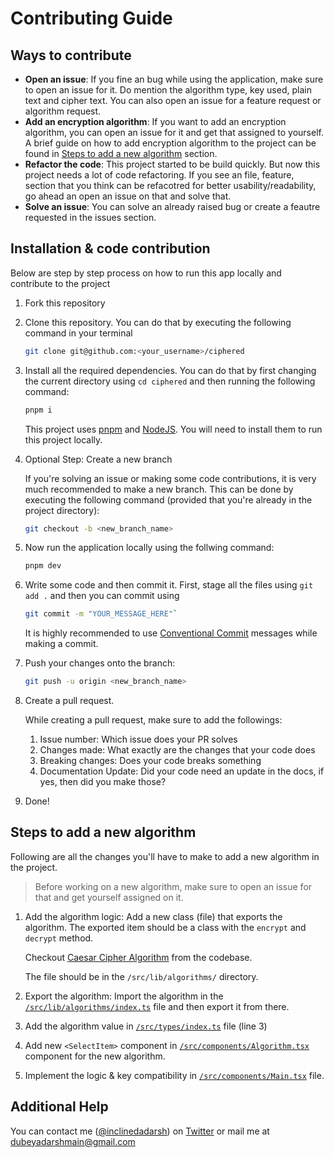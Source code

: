# Contributing Guide

## Ways to contribute

- **Open an issue**: If you fine an bug while using the application, make sure to open an issue for it. Do mention the algorithm type, key used, plain text and cipher text. You can also open an issue for a feature request or algorithm request.
- **Add an encryption algorithm**: If you want to add an encryption algorithm, you can open an issue for it and get that assigned to yourself. A brief guide on how to add encryption algorithm to the project can be found in [Steps to add a new algorithm](#steps-to-add-a-new-algorithm) section.
- **Refactor the code**: This project started to be build quickly. But now this project needs a lot of code refactoring. If you see an file, feature, section that you think can be refacotred for better usability/readability, go ahead an open an issue on that and solve that.
- **Solve an issue**: You can solve an already raised bug or create a feautre requested in the issues section.

## Installation & code contribution

Below are step by step process on how to run this app locally and contribute to the project

1. Fork this repository

2. Clone this repository. You can do that by executing the following command in your terminal
    ```sh
    git clone git@github.com:<your_username>/ciphered
    ```
    
3. Install all the required dependencies. You can do that by first changing the current directory using `cd ciphered` and then running the following command:
    ```sh
    pnpm i
    ```
    This project uses [pnpm](https://pnpm.io/) and [NodeJS](https://nodejs.org/en). You will need to install them to run this project locally.

4. Optional Step: Create a new branch

   If you're solving an issue or making some code contributions, it is very much recommended to make a new branch. This can be done by executing the following command (provided that you're already in the project directory):
   ```sh
   git checkout -b <new_branch_name>
   ```

5. Now run the application locally using the follwing command:
   ```sh
   pnpm dev
   ```

6. Write some code and then commit it. First, stage all the files using `git add .` and then you can commit using
   ```sh
   git commit -m "YOUR_MESSAGE_HERE"`
   ```
   It is highly recommended to use [Conventional Commit](https://www.conventionalcommits.org/) messages while making a commit.

7. Push your changes onto the branch:
   ```sh
   git push -u origin <new_branch_name>
   ```

8. Create a pull request.

   While creating a pull request, make sure to add the followings:
   1. Issue number: Which issue does your PR solves
   2. Changes made: What exactly are the changes that your code does
   3. Breaking changes: Does your code breaks something
   4. Documentation Update: Did your code need an update in the docs, if yes, then did you make those?
  
9. Done!

## Steps to add a new algorithm

Following are all the changes you'll have to make to add a new algorithm in the project.
> Before working on a new algorithm, make sure to open an issue for that and get yourself assigned on it.

1. Add the algorithm logic:
   Add a new class (file) that exports the algorithm. The exported item should be a class with the `encrypt` and `decrypt` method.

   Checkout [Caesar Cipher Algorithm](https://github.com/inclinedadarsh/ciphered/blob/main/src/lib/algorithms/caesar-cipher.ts) from the codebase.

   The file should be in the `/src/lib/algorithms/` directory.

2. Export the algorithm:
   Import the algorithm in the [`/src/lib/algorithms/index.ts`](https://github.com/inclinedadarsh/ciphered/blob/main/src/lib/algorithms/index.ts) file and then export it from there.

3. Add the algorithm value in [`/src/types/index.ts`](https://github.com/inclinedadarsh/ciphered/blob/main/src/types/index.ts) file (line 3)

4. Add new `<SelectItem>` component in [`/src/components/Algorithm.tsx`](https://github.com/inclinedadarsh/ciphered/blob/main/src/components/Algorithm.tsx) component for the new algorithm.

5. Implement the logic & key compatibility in [`/src/components/Main.tsx`](https://github.com/inclinedadarsh/ciphered/blob/main/src/components/Main.tsx) file.

## Additional Help

You can contact me ([@inclinedadarsh](https://github.com/inclinedadarsh)) on [Twitter](https://twitter.com/inclinedadarsh) or mail me at [dubeyadarshmain@gmail.com](mailto:dubeyadarshmain@gmail.com)
